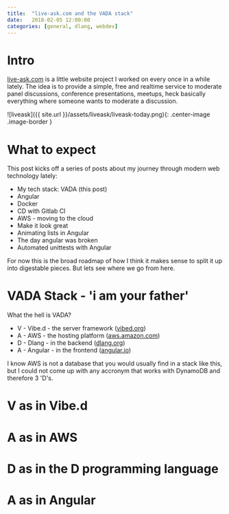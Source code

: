 ```yaml
---
title:  "live-ask.com and the VADA stack"
date:   2018-02-05 12:00:00
categories: [general, dlang, webdev]
---
```


# Intro

[live-ask.com](www.live-ask.com) is a little website project I worked on every once in a while lately. The idea is to provide a simple, free and realtime service to moderate panel discussions, conference presentations, meetups, heck basically everything where someone wants to moderate a discussion.

![liveask]({{ site.url }}/assets/liveask/liveask-today.png){: .center-image .image-border }

# What to expect

This post kicks off a series of posts about my journey through modern web technology lately:

* My tech stack: VADA (this post)
* Angular
* Docker
* CD with Gitlab CI
* AWS - moving to the cloud
* Make it look great
* Animating lists in Angular
* The day angular was broken
* Automated unittests with Angular

For now this is the broad roadmap of how I think it makes sense to split it up into digestable pieces. But lets see where we go from here.

# VADA Stack - 'i am your father'

What the hell is VADA?

* V - Vibe.d - the server framework ([vibed.org](http://vibed.org/))
* A - AWS - the hosting platform ([aws.amazon.com](https://aws.amazon.com/))
* D - Dlang - in the backend ([dlang.org](https://dlang.org/))
* A - Angular - in the frontend ([angular.io](https://angular.io/))

I know AWS is not a database that you would usually find in a stack like this, but I could not come up with any accronym that works with DynamoDB and therefore 3 'D's.

# V as in Vibe.d

# A as in AWS

# D as in the D programming language

# A as in Angular